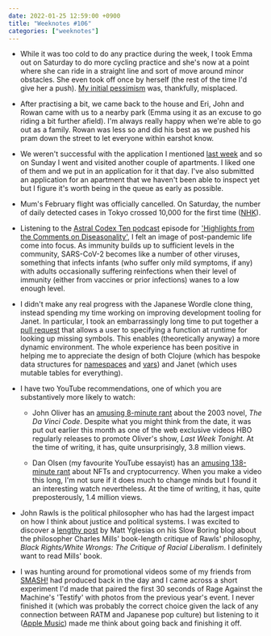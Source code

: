 ```yaml
---
date: 2022-01-25 12:59:00 +0900
title: "Weeknotes #106"
categories: ["weeknotes"]
---
```


- While it was too cold to do any practice during the week, I took Emma out on Saturday to do more cycling practice and she's now at a point where she can ride in a straight line and sort of move around minor obstacles. She even took off once by herself (the rest of the time I'd give her a push). [My initial pessimism](https://updates.inqk.net/post/1641269520.html) was, thankfully, misplaced.

- After practising a bit, we came back to the house and Eri, John and Rowan came with us to a nearby park (Emma using it as an excuse to go riding a bit further afield). I'm always really happy when we're able to go out as a family. Rowan was less so and did his best as we pushed his pram down the street to let everyone within earshot know.

- We weren't successful with the application I mentioned [last week](https://updates.inqk.net/post/1642516500.html) and so on Sunday I went and visited another couple of apartments. I liked one of them and we put in an application for it that day. I've also submitted an application for an apartment that we haven't been able to inspect yet but I figure it's worth being in the queue as early as possible.

- Mum's February flight was officially cancelled. On Saturday, the number of daily detected cases in Tokyo crossed 10,000 for the first time ([NHK](https://www3.nhk.or.jp/nhkworld/en/news/20220122_13/)).

- Listening to the [Astral Codex Ten podcast](https://sscpodcast.libsyn.com) episode for ['Highlights from the Comments on Diseasonality'](https://astralcodexten.substack.com/p/highlights-from-the-comments-on-diseasonality), I felt an image of post-pandemic life come into focus. As immunity builds up to sufficient levels in the community, SARS-CoV-2 becomes like a number of other viruses, something that infects infants (who suffer only mild symptoms, if any) with adults occasionally suffering reinfections when their level of immunity (either from vaccines or prior infections) wanes to a low enough level.

- I didn't make any real progress with the Japanese Wordle clone thing, instead spending my time working on improving development tooling for Janet. In particular, I took an embarrassingly long time to put together a [pull request](https://github.com/janet-lang/janet/pull/914) that allows a user to specifying a function at runtime for looking up missing symbols. This enables (theoretically anyway) a more dynamic environment. The whole experience has been positive in helping me to appreciate the design of both Clojure (which has bespoke data structures for [namespaces](https://clojure.org/reference/namespaces) and [vars](https://clojure.org/reference/vars)) and Janet (which uses mutable tables for everything).

- I have two YouTube recommendations, one of which you are substantively more likely to watch:

  - John Oliver has an [amusing 8-minute rant](https://www.youtube.com/watch?v=xX5IV9n223M) about the 2003 novel, _The Da Vinci Code_. Despite what you might think from the date, it was put out earlier this month as one of the web exclusive videos HBO regularly releases to promote Oliver's show, _Last Week Tonight_. At the time of writing, it has, quite unsurprisingly, 3.8 million views.

  - Dan Olsen (my favourite YouTube essayist) has an [amusing 138-minute rant](https://www.youtube.com/watch?v=YQ_xWvX1n9g) about NFTs and cryptocurrency. When you make a video this long, I'm not sure if it does much to change minds but I found it an interesting watch nevertheless. At the time of writing, it has, quite preposterously, 1.4 million views.

- John Rawls is the political philosopher who has had the largest impact on how I think about justice and political systems. I was excited to discover a [lengthy post](https://www.slowboring.com/p/charles-mills-black-wrong-white-rights) by Matt Yglesias on his Slow Boring blog about the philosopher Charles Mills' book-length critique of Rawls' philosophy, _Black Rights/White Wrongs: The Critique of Racial Liberalism_. I definitely want to read Mills' book.

- I was hunting around for promotional videos some of my friends from [SMASH!](https://www.smash.org.au/) had produced back in the day and I came across a short experiment I'd made that paired the first 30 seconds of Rage Against the Machine's 'Testify' with photos from the previous year's event. I never finished it (which was probably the correct choice given the lack of any connection between RATM and Japanese pop culture) but listening to it ([Apple Music](https://music.apple.com/us/album/testify/192816635?i=192816689)) made me think about going back and finishing it off.
